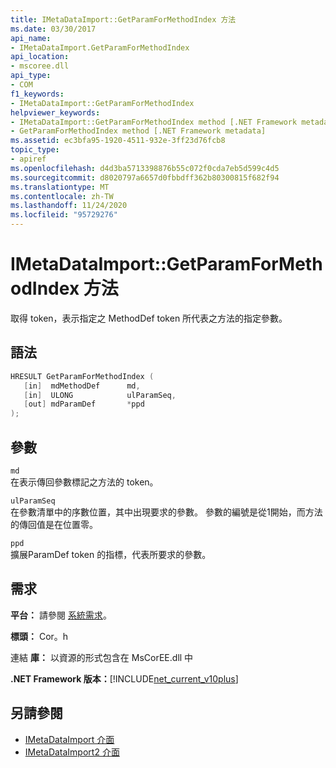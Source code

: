 ```yaml
---
title: IMetaDataImport::GetParamForMethodIndex 方法
ms.date: 03/30/2017
api_name:
- IMetaDataImport.GetParamForMethodIndex
api_location:
- mscoree.dll
api_type:
- COM
f1_keywords:
- IMetaDataImport::GetParamForMethodIndex
helpviewer_keywords:
- IMetaDataImport::GetParamForMethodIndex method [.NET Framework metadata]
- GetParamForMethodIndex method [.NET Framework metadata]
ms.assetid: ec3bfa95-1920-4511-932e-3ff23d76fcb8
topic_type:
- apiref
ms.openlocfilehash: d4d3ba5713398876b55c072f0cda7eb5d599c4d5
ms.sourcegitcommit: d8020797a6657d0fbbdff362b80300815f682f94
ms.translationtype: MT
ms.contentlocale: zh-TW
ms.lasthandoff: 11/24/2020
ms.locfileid: "95729276"
---
```

# <a name="imetadataimportgetparamformethodindex-method"></a>IMetaDataImport::GetParamForMethodIndex 方法

取得 token，表示指定之 MethodDef token 所代表之方法的指定參數。  
  
## <a name="syntax"></a>語法  
  
```cpp  
HRESULT GetParamForMethodIndex (  
   [in]  mdMethodDef      md,  
   [in]  ULONG            ulParamSeq,  
   [out] mdParamDef       *ppd  
);  
```  
  
## <a name="parameters"></a>參數  

 `md`  
 在表示傳回參數標記之方法的 token。  
  
 `ulParamSeq`  
 在參數清單中的序數位置，其中出現要求的參數。 參數的編號是從1開始，而方法的傳回值是在位置零。  
  
 `ppd`  
 擴展ParamDef token 的指標，代表所要求的參數。  
  
## <a name="requirements"></a>需求  

 **平台：** 請參閱 [系統需求](../../get-started/system-requirements.md)。  
  
 **標頭：** Cor。h  
  
 連結 **庫：** 以資源的形式包含在 MsCorEE.dll 中  
  
 **.NET Framework 版本：**[!INCLUDE[net_current_v10plus](../../../../includes/net-current-v10plus-md.md)]  
  
## <a name="see-also"></a>另請參閱

- [IMetaDataImport 介面](imetadataimport-interface.md)
- [IMetaDataImport2 介面](imetadataimport2-interface.md)
